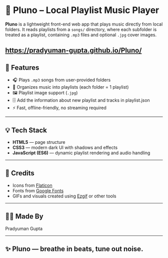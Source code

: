 # 🎵 Pluno – Local Playlist Music Player

**Pluno** is a lightweight front-end web app that plays music directly from local folders. It reads playlists from a `songs/` directory, where each subfolder is treated as a playlist, containing `.mp3` files and optional `.jpg` cover images.

https://pradyuman-gupta.github.io/Pluno/
---

## 🚀 Features

- 🎧 Plays `.mp3` songs from user-provided folders  
- 📂 Organizes music into playlists (each folder = 1 playlist)  
- 🖼️ Playlist image support (`.jpg`) 
- 🗄️ Add the information about new playlist and tracks in playlist.json
- ⚡ Fast, offline-friendly, no streaming required
---

## 💡 Tech Stack

- **HTML5** — page structure  
- **CSS3** — modern dark UI with shadows and effects  
- **JavaScript (ES6)** — dynamic playlist rendering and audio handling  

---


## 🙌 Credits

- Icons from [Flaticon](https://flaticon.com)  
- Fonts from [Google Fonts](https://fonts.google.com/)  
- GIFs and visuals created using [Ezgif](https://ezgif.com/) or other tools  

---

## 🧑‍💻 Made By

Pradyuman Gupta

---

## ✨ Pluno — breathe in beats, tune out noise.  



